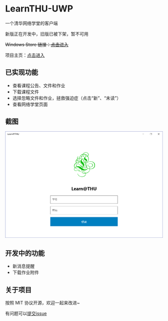 # LearnTHU-UWP

一个清华网络学堂的客户端

新版正在开发中，旧版已被下架，暂不可用

~~Windows Store 链接：[点击进入](https://www.microsoft.com/zh-cn/store/p/learn-thu/9nblggh4njx5)~~

项目主页：[点击进入](http://gkevink.github.io/LearnTHU-UWP/)

## 已实现功能

* 查看课程公告、文件和作业
* 下载课程文件
* 选择忽略文件和作业，拯救强迫症（点击“新”、“未读”）
* 查看网络学堂页面

## 截图

![登录页面](https://github.com/gKevinK/LearnTHU-UWP/blob/master/Screenshots/p1.png)

## 开发中的功能

* 新消息提醒
* 下载作业附件

## 关于项目

按照 MIT 协议开源，欢迎一起来改进~

有问题可以[提交issue](https://github.com/gKevinK/LearnTHU-UWP/issues/new)
